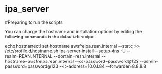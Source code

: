 # ipa_server
#Preparing to run the scripts

You can change the hostname and installation options by editing the following commands in the default.rb recipe:

echo hostnamectl set-hostname awsfreipa.rean.internal --static >> /etc/profile.d/hostname.sh
ipa-server-install --setup-dns -U --realm=REAN.INTERNAL --domain=rean.internal --hostname=awsfreipa.rean.internal --ds-password=password@123 --admin-password=password@123 --ip-address=10.0.1.84 --forwarder=8.8.8.8
